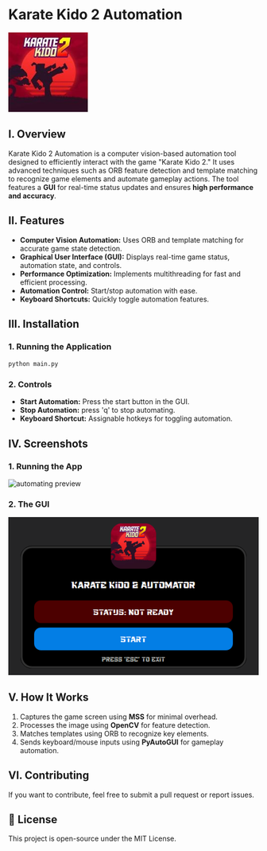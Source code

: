 # Karate Kido 2 Automation

![Logo](templates/Other/logo.png)

## I. Overview

Karate Kido 2 Automation is a computer vision-based automation tool designed to efficiently interact with the game "Karate Kido 2." It uses advanced techniques such as ORB feature detection and template matching to recognize game elements and automate gameplay actions. The tool features a **GUI** for real-time status updates and ensures **high performance and accuracy**.

## II. Features

- **Computer Vision Automation:** Uses ORB and template matching for accurate game state detection.
- **Graphical User Interface (GUI):** Displays real-time game status, automation state, and controls.
- **Performance Optimization:** Implements multithreading for fast and efficient processing.
- **Automation Control:** Start/stop automation with ease.
- **Keyboard Shortcuts:** Quickly toggle automation features.

## III. Installation

### 1. Running the Application

```bash
python main.py
```

### 2. Controls

- **Start Automation:** Press the start button in the GUI.
- **Stop Automation:** press 'q' to stop automating.
- **Keyboard Shortcut:** Assignable hotkeys for toggling automation.

## IV. Screenshots

### 1. Running the App
![automating preview](templates/Other/automating_preview.gif)
### 2. The GUI
![GUI](templates/Other/gui.png)

## V. How It Works

1. Captures the game screen using **MSS** for minimal overhead.
2. Processes the image using **OpenCV** for feature detection.
3. Matches templates using ORB to recognize key elements.
4. Sends keyboard/mouse inputs using **PyAutoGUI** for gameplay automation.

## VI. Contributing

If you want to contribute, feel free to submit a pull request or report issues.

## 📜 License

This project is open-source under the MIT License.

